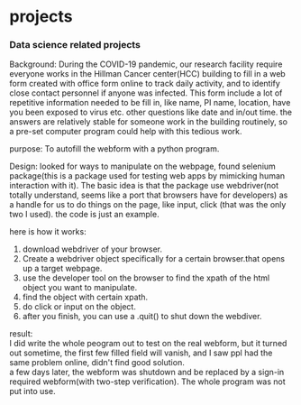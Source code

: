 # projects
### Data science related projects

Background: During the COVID-19 pandemic, our research facility require everyone works in the Hillman Cancer center(HCC) building to fill in a web form created with office form online to track daily activity, and to identify close contact personnel if anyone was infected.
 This form include a lot of repetitive information needed to be fill in, like name, PI name, location, have you been exposed to virus etc. other questions  like date and in/out time. the answers are relatively stable for someone work in the building routinely, so a pre-set computer program could help with this tedious work.

purpose: To autofill the webform with a python program. 

Design: looked for ways to manipulate on the webpage,  found selenium package(this is a package used for testing web apps by mimicking human interaction with it). The basic idea is that the package use webdriver(not totally understand, seems like a port that browsers have for developers) as a handle for us to do things on the page, like input, click (that was the only two I used). the code is just an example.


here is how it works:   
  1. download webdriver of your browser.   
  2. Create a webdriver object specifically for a certain browser.that opens up a target webpage.   
  3. use the developer tool on the browser to find the xpath of the html object you want to manipulate.  
  4. find the object with certain xpath.  
  5. do click or input on the object.  
  6. after you finish, you can use a .quit() to shut down the webdiver.

result:  
I did write the whole peogram out to test on the real webform, but it turned out sometime, the first few filled field will vanish, and I saw ppl had the same problem online, didn't find good solution.   
a few days later, the webform was shutdown and be replaced by a sign-in required webform(with two-step verification). The whole program was not put into use.
